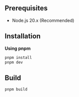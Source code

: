 ## Prerequisites

- Node.js 20.x (Recommended)

## Installation

**Using pnpm**

```sh
pnpm install
pnpm dev
```

## Build

```sh
pnpm build
```

